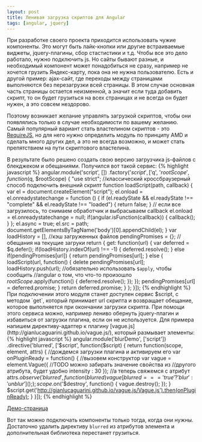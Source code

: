 ```yaml
---
layout: post
title: Ленивая загрузка скриптов для Angular
tags: [angular, jquery]
---
```

При разработке своего проекта приходится использовать чужие компоненты. Это могут быть лайк-кнопки или другие встраиваемые виджеты, jquery-плагины, сбор стастистики и т.д. Чтобы все это дело работало, нужно подключить js. Но сайты бывают разные, и необходимый компонент может понадобиться не сразу, например не хочется грузить Яндекс-карту, пока она не нужна пользователю.
Есть и другой пример: ajax-сайт, где переходы между страницами выполняются без перезагрузки всей страницы. В этом случае основная часть страницы остается неизменной, а значит если туда добавить скрипт, то он будет грузиться на всех страницах и не всегда он будет нужен, а это совсем нездорово.

Поэтому возникает желание управлять загрузкой скриптов, чтобы они появлялись только в случае необходимости по вашему желанию. Самый популярный вариант стать властелином скриптов - это [RequireJS](http://requirejs.org/), но для него нужно определить модуль по принципу AMD и сделать много других дел, а это не всегда возможно, и может стать препятствием на пути скриптового властелина.

В результате было решено создать свою версию загрузчика js-файлов с блекджеком и обещаниями. Получился вот такой сервис:
{% highlight javascript %}
angular.module('script', [])
.factory('$script', ['$q', '$rootScope', function ($q, $rootScope) {
    "use strict";
    //классический кроссбраузерный способ подключить внешний скрипт
    function loadScript(path, callback) {
		var el = document.createElement("script");
		el.onload = el.onreadystatechange = function () {
		  	if (el.readyState && el.readyState !== "complete" && 
		  		el.readyState !== "loaded") {
		    	return false;
		  	}
		  	// если все загрузилось, то снимаем обработчик и выбрасываем callback
		  	el.onload = el.onreadystatechange = null;
		  	if(angular.isFunction(callback)) {
		  		callback();
	  		}
		};
		el.async = true;
		el.src = path;
		document.getElementsByTagName('body')[0].appendChild(el);
    }
    var loadHistory = [], //кэш загруженных файлов
        pendingPromises = {}; //обещания на текущие загруки
    return {
        get: function(url) {
            var deferred = $q.defer();
            if(loadHistory.indexOf(url) !== -1) {
                deferred.resolve();
            }
            else if(pendingPromises[url]) {
                return pendingPromises[url];
            } else {
                loadScript(url, function() {
                	delete pendingPromises[url];
                    loadHistory.push(url);
                    //обязательно использовать `$apply`, чтобы сообщить 
                    //angular о том, что что-то произошло
                    $rootScope.$apply(function() {
                        deferred.resolve();
                    });
                });
                pendingPromises[url] = deferred.promise;
            }
            return deferred.promise;
        }
    };
}]);
{% endhighlight %}
При подключении этого модуля станет доступен сервис $script, с методом `get`, который принимает url скрипта и возвращает обещание, которое выполняется при окончании загрузки скрипта. При помощи этого сервиса можно, например лениво обернуть jquery-плагин и избавиться от загрузки плагина, если он не используется. Для примера напишем директиву-адаптер к плагину [vague.js](http://gianlucaguarini.github.io/vague.js/), который размывает элементы:
{% highlight javascript %}	
angular.module('blurDemo', ['script'])
.directive('blurred', ['$script', function($script) {
	return function(scope, element, attrs) {
		//дождемся загрузки плагина и активируем его
		var onPluginReady = function() {
			//вызовем конструктор
			var vague = element.Vague({
				//TODO можно забирать значение свойства из 
				//другого атрибута, будет удобно
	        	intensity : 30
	    	});
	    	//а теперь свяжемся с атрибут
			attrs.$observe('blurred', function(blurred) {
				vague[blurred === 'true' ? 'blur' : 'unblur']();
			});
			scope.$on('$destroy', function() {
				vague.destroy();
			});
		}
		$script.get('http://gianlucaguarini.github.io/vague.js/Vague.js').then(onPluginReady);
	}
}]);
{% endhighlight %}

[Демо-страница]({{site.baseurl}}/assets/angular-lazy-script-loading/)

Вот так можно подключать компоненты только тогда, когда они нужны. Достаточно удалить директиву `blurred` из атрибутов элемента и дополнительная библиотека перестанет грузиться.